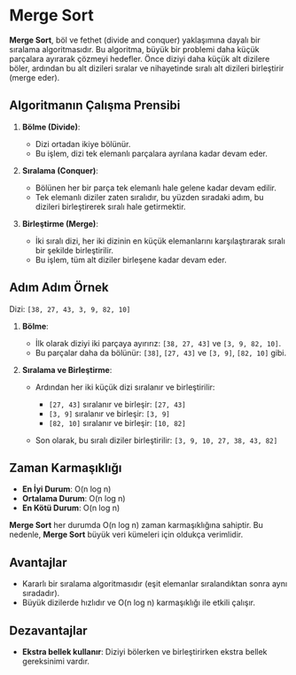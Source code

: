 # Merge Sort

**Merge Sort**, böl ve fethet (divide and conquer) yaklaşımına dayalı bir sıralama algoritmasıdır. Bu algoritma, büyük bir problemi daha küçük parçalara ayırarak çözmeyi hedefler. Önce diziyi daha küçük alt dizilere böler, ardından bu alt dizileri sıralar ve nihayetinde sıralı alt dizileri birleştirir (merge eder).

## Algoritmanın Çalışma Prensibi

1. **Bölme (Divide)**:
   - Dizi ortadan ikiye bölünür.
   - Bu işlem, dizi tek elemanlı parçalara ayrılana kadar devam eder.

2. **Sıralama (Conquer)**:
   - Bölünen her bir parça tek elemanlı hale gelene kadar devam edilir.
   - Tek elemanlı diziler zaten sıralıdır, bu yüzden sıradaki adım, bu dizileri birleştirerek sıralı hale getirmektir.

3. **Birleştirme (Merge)**:
   - İki sıralı dizi, her iki dizinin en küçük elemanlarını karşılaştırarak sıralı bir şekilde birleştirilir.
   - Bu işlem, tüm alt diziler birleşene kadar devam eder.

## Adım Adım Örnek

Dizi: `[38, 27, 43, 3, 9, 82, 10]`

1. **Bölme**:
   - İlk olarak diziyi iki parçaya ayırırız: `[38, 27, 43]` ve `[3, 9, 82, 10]`.
   - Bu parçalar daha da bölünür: `[38]`, `[27, 43]` ve `[3, 9]`, `[82, 10]` gibi.

2. **Sıralama ve Birleştirme**:
   - Ardından her iki küçük dizi sıralanır ve birleştirilir:
     - `[27, 43]` sıralanır ve birleşir: `[27, 43]`
     - `[3, 9]` sıralanır ve birleşir: `[3, 9]`
     - `[82, 10]` sıralanır ve birleşir: `[10, 82]`

   - Son olarak, bu sıralı diziler birleştirilir: `[3, 9, 10, 27, 38, 43, 82]`

## Zaman Karmaşıklığı

- **En İyi Durum**: O(n log n)
- **Ortalama Durum**: O(n log n)
- **En Kötü Durum**: O(n log n)

**Merge Sort** her durumda O(n log n) zaman karmaşıklığına sahiptir. Bu nedenle, **Merge Sort** büyük veri kümeleri için oldukça verimlidir.

## Avantajlar

- Kararlı bir sıralama algoritmasıdır (eşit elemanlar sıralandıktan sonra aynı sıradadır).
- Büyük dizilerde hızlıdır ve O(n log n) karmaşıklığı ile etkili çalışır.

## Dezavantajlar

- **Ekstra bellek kullanır**: Diziyi bölerken ve birleştirirken ekstra bellek gereksinimi vardır.
